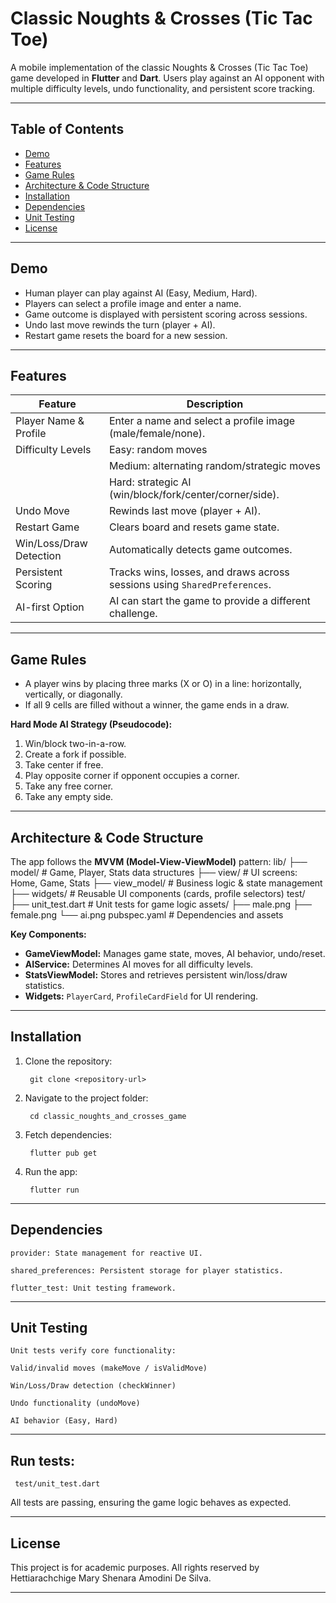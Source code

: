 # Classic Noughts & Crosses (Tic Tac Toe)

A mobile implementation of the classic Noughts & Crosses (Tic Tac Toe) game developed in **Flutter** and **Dart**. Users play against an AI opponent with multiple difficulty levels, undo functionality, and persistent score tracking.

---

## Table of Contents

- [Demo](#demo)  
- [Features](#features)  
- [Game Rules](#game-rules)  
- [Architecture & Code Structure](#architecture--code-structure)  
- [Installation](#installation)  
- [Dependencies](#dependencies)  
- [Unit Testing](#unit-testing)  
- [License](#license)  

---

## Demo

- Human player can play against AI (Easy, Medium, Hard).  
- Players can select a profile image and enter a name.  
- Game outcome is displayed with persistent scoring across sessions.  
- Undo last move rewinds the turn (player + AI).  
- Restart game resets the board for a new session.

---

## Features

| Feature                   | Description                                                               |
|---------------------------|---------------------------------------------------------------------------|
| Player Name & Profile     | Enter a name and select a profile image (male/female/none).               |
| Difficulty Levels         | Easy: random moves                                                        |
|                           | Medium: alternating random/strategic moves                                |
|                           | Hard: strategic AI (win/block/fork/center/corner/side).                   |
| Undo Move                 | Rewinds last move (player + AI).                                          |
| Restart Game              | Clears board and resets game state.                                       |
| Win/Loss/Draw Detection   | Automatically detects game outcomes.                                      |
| Persistent Scoring        | Tracks wins, losses, and draws across sessions using `SharedPreferences`. |
| AI-first Option           | AI can start the game to provide a different challenge.                   |

---

## Game Rules

- A player wins by placing three marks (X or O) in a line: horizontally, vertically, or diagonally.  
- If all 9 cells are filled without a winner, the game ends in a draw.  

**Hard Mode AI Strategy (Pseudocode):**  
1. Win/block two-in-a-row.  
2. Create a fork if possible.  
3. Take center if free.  
4. Play opposite corner if opponent occupies a corner.  
5. Take any free corner.  
6. Take any empty side.

---

## Architecture & Code Structure

The app follows the **MVVM (Model-View-ViewModel)** pattern:
    lib/
    ├── model/ # Game, Player, Stats data structures
    ├── view/ # UI screens: Home, Game, Stats
    ├── view_model/ # Business logic & state management
    ├── widgets/ # Reusable UI components (cards, profile selectors)
    test/
    ├── unit_test.dart # Unit tests for game logic
    assets/
    ├── male.png
    ├── female.png
    └── ai.png
    pubspec.yaml # Dependencies and assets


**Key Components:**

- **GameViewModel:** Manages game state, moves, AI behavior, undo/reset.  
- **AIService:** Determines AI moves for all difficulty levels.  
- **StatsViewModel:** Stores and retrieves persistent win/loss/draw statistics.  
- **Widgets:** `PlayerCard`, `ProfileCardField` for UI rendering.

---

## Installation

1. Clone the repository:

        git clone <repository-url>


2. Navigate to the project folder:

        cd classic_noughts_and_crosses_game


3. Fetch dependencies:

        flutter pub get


4. Run the app:

        flutter run


---

## Dependencies

    provider: State management for reactive UI.

    shared_preferences: Persistent storage for player statistics.

    flutter_test: Unit testing framework.

---

## Unit Testing

    Unit tests verify core functionality:

    Valid/invalid moves (makeMove / isValidMove)

    Win/Loss/Draw detection (checkWinner)

    Undo functionality (undoMove)

    AI behavior (Easy, Hard)

---

## Run tests:

     test/unit_test.dart


All tests are passing, ensuring the game logic behaves as expected.


---

## License

This project is for academic purposes. All rights reserved by Hettiarachchige Mary Shenara Amodini De Silva.


---
